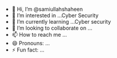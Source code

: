 - 👋 Hi, I’m @samiullahshaheen
- 👀 I’m interested in ...Cyber Security
- 🌱 I’m currently learning ...Cyber security
- 💞️ I’m looking to collaborate on ...
- 📫 How to reach me ...
- 😄 Pronouns: ...
- ⚡ Fun fact: ...

<!---
samiullahshaheen/samiullahshaheen is a ✨ special ✨ repository because its `README.md` (this file) appears on your GitHub profile.
You can click the Preview link to take a look at your changes.
--->
